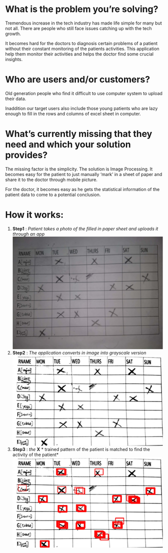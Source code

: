 # What is the problem you’re solving?

Tremendous increase in the tech industry has made life simple for many but not all. There are people who still face issues catching up with the tech growth.

It becomes hard for the doctors to diagnosis certain problems of a patient without their constant monitoring of the patients activities. This application help them monitor their activities and helps the doctor find some crucial insights.

# Who are users and/or customers?

Old generation people who find it difficult to use computer system to upload their data. 

Inaddition our target users also include those young patients who are lazy enough to fill in the rows and columns of excel sheet in computer.

# What’s currently missing that they need and which your solution provides?

The missing factor is the simplicity. The solution is Image Processing. It becomes easy for the patient to just manually ‘mark’ in a sheet of paper and share it to the doctor through mobile picture. 

For the doctor, it becomes easy as he gets the statistical information of the patient data to come to a potential conclusion.


# How it works:

1. **Step1** : *Patient takes a photo of the filled in paper sheet and uploads it through an app*
![User Filled Sheet](sampleImages/input.png)
2. **Step2** : *The application converts in image into grayscale version*
![Grayscale Image](sampleImages/grayscale.png)
3. **Step3** : *the* **X** * trained pattern of the patient is matched to find the activity of the patient*
![Output Image](sampleImages/ProcessedImage.png)
